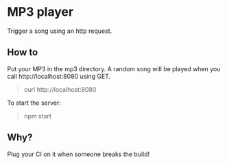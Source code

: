 # MP3 player

Trigger a song using an http request.

## How to
Put your MP3 in the mp3 directory. A random song will be played when you call http://localhost:8080 using GET.

> curl http://localhost:8080

To start the server:

> npm start

## Why?
Plug your CI on it when someone breaks the build!